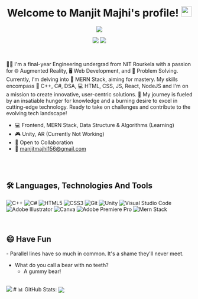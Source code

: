 <h1 align="center">
  Welcome to Manjit Majhi's profile!
  <img src="https://media.giphy.com/media/hvRJCLFzcasrR4ia7z/giphy.gif" width="28">
</h1>




<p align="center">
<img src="https://readme-typing-svg.herokuapp.com?font=Fira+Code&size=35&duration=4000&pause=1000&color=AA2AF7&center=true&width=530&height=60&lines=I'm+Manjit+Majhi;An+Enthusiastic+Learner;A+Student+Developer;A+Problem+Solver">
</p>



<p align="center">
  <a href="https://www.linkedin.com/in/manjit-majhi/"><img src="https://img.shields.io/badge/LinkedIn-0077B5?style=for-the-badge&logo=linkedin&logoColor=white"></a>
  <a href="https://leetcode.com/manjit-code/"><img src="https://img.shields.io/badge/-LeetCode-FFA116?style=for-the-badge&logo=LeetCode&logoColor=black"></a>
<!--   <a href="https://twitter.com/see_d_rat"><img src="https://img.shields.io/badge/Twitter-1DA1F2?style=for-the-badge&logo=twitter&logoColor=white"></a> -->
</p>
<br>

👨‍🎓 I'm a final-year Engineering undergrad from NIT Rourkela with a passion for 🌐 Augmented Reality, 🖥️ Web Development, and 🧩 Problem Solving. Currently, I'm delving into 🔗 MERN Stack, aiming for mastery. My skills encompass 🧪 C++, C#, DSA, 💻 HTML, CSS, JS, React, NodeJS and I'm on a mission to create innovative, user-centric solutions. 🚀 My journey is fueled by an insatiable hunger for knowledge and a burning desire to excel in cutting-edge technology. Ready to take on challenges and contribute to the evolving tech landscape!
<br>


- 💻 Frontend, MERN Stack, Data Structure & Algorithms (Learning)
- 🎮 Unity, AR (Currently Not Working)
- 👥 Open to Collaboration
- 📧 manjitmajhi156@gmail.com

<br><br>

## 🛠 Languages, Technologies And Tools
![C++](https://img.shields.io/badge/c++-%2300599C.svg?style=for-the-badge&logo=c%2B%2B&logoColor=white)
![C#](https://img.shields.io/badge/C%23-%23239120.svg?style=for-the-badge&logo=c-sharp&logoColor=white)
![HTML5](https://img.shields.io/badge/html5-%23E34F26.svg?style=for-the-badge&logo=html5&logoColor=white)
![CSS3](https://img.shields.io/badge/css3-%231572B6.svg?style=for-the-badge&logo=css3&logoColor=white)
![Git](https://img.shields.io/badge/git-%23F05033.svg?style=for-the-badge&logo=git&logoColor=white)
![Unity](https://img.shields.io/badge/Unity-%23000000.svg?style=for-the-badge&logo=unity&logoColor=white)
![Visual Studio Code](https://img.shields.io/badge/Visual%20Studio%20Code-0078d7.svg?style=for-the-badge&logo=visual-studio-code&logoColor=white)
![Adobe Illustrator](https://img.shields.io/badge/adobeillustrator-%23FF9A00.svg?style=for-the-badge&logo=adobeillustrator&logoColor=white)
![Canva](https://img.shields.io/badge/Canva-%2300C4CC.svg?style=for-the-badge&logo=canva&logoColor=white)
![Adobe Premiere Pro](https://img.shields.io/badge/Adobe%20Premiere%20Pro-%237A248E.svg?style=for-the-badge&logo=adobe-premiere-pro&logoColor=white)
![Mern Stack](https://img.shields.io/badge/mern%20stack%20-06D001)


<br>
<h2>😄 Have Fun </h2>
- Parallel lines have so much in common. It's a shame they'll never meet.

- What do you call a bear with no teeth?
  - A gummy bear!
<br>
# 📊 GitHub Stats:
<img align = "left" src="https://github-readme-streak-stats.herokuapp.com/?user=manjit-hub&theme=dark&hide_border=false">
<img align = "center" src="https://github-readme-stats.vercel.app/api/top-langs/?username=manjit-hub&theme=dark&hide_border=false&include_all_commits=false&count_private=false&layout=compact">

